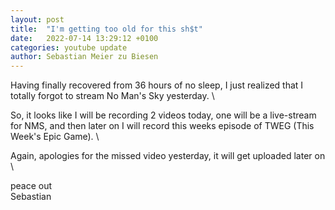```yaml
---
layout: post
title:  "I'm getting too old for this sh$t"
date:   2022-07-14 13:29:12 +0100
categories: youtube update
author: Sebastian Meier zu Biesen
---
```


Having finally recovered from 36 hours of no sleep, I just realized that I
totally forgot to stream No Man's Sky yesterday.  \

So, it looks like I will be recording 2 videos today,
one will be a live-stream for NMS, and then later on I will record this
weeks episode of TWEG (This Week's Epic Game).  \

Again, apologies for the missed video yesterday, it will get uploaded later on  \

peace out  \
Sebastian
